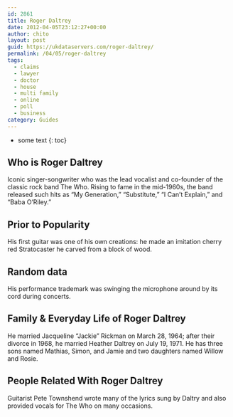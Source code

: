 ```yaml
---
id: 2861
title: Roger Daltrey
date: 2012-04-05T23:12:27+00:00
author: chito
layout: post
guid: https://ukdataservers.com/roger-daltrey/
permalink: /04/05/roger-daltrey
tags:
  - claims
  - lawyer
  - doctor
  - house
  - multi family
  - online
  - poll
  - business
category: Guides
---
```


* some text
{: toc}
          
          
## Who is  Roger Daltrey
                  
                  
                  
Iconic singer-songwriter who was the lead vocalist and co-founder of the classic rock band The Who. Rising to fame in the mid-1960s, the band released such hits as &#8220;My Generation,&#8221; &#8220;Substitute,&#8221; &#8220;I Can&#8217;t Explain,&#8221; and &#8220;Baba O&#8217;Riley.&#8221;
                  
                
                
                
## Prior to Popularity 
                  
                  
                  
His first guitar was one of his own creations: he made an imitation cherry red Stratocaster he carved from a block of wood.
                  
                
                
                
## Random data 
                  
                  
                  
His performance trademark was swinging the microphone around by its cord during concerts.
                  
                
                
                
## Family & Everyday Life of Roger Daltrey
                  
                  
                  
He married Jacqueline &#8220;Jackie&#8221; Rickman on March 28, 1964; after their divorce in 1968, he married Heather Daltrey on July 19, 1971. He has three sons named Mathias, Simon, and Jamie and two daughters named Willow and Rosie.
                  
                
                
                
## People Related With  Roger Daltrey
                  
                  
                  
Guitarist Pete Townshend wrote many of the lyrics sung by Daltry and also provided vocals for The Who on many occasions.
                  
                
              
            
          
          
          
    
    
  
